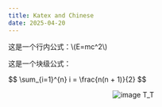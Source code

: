```yaml
---
title: Katex and Chinese
date: 2025-04-20
---
```


<html>

<head>
    <meta charset="UTF-8">
    <meta name="viewport" content="width=device-width, initial-scale=1.0">
    <title>GitHub Pages 显示数学公式（KaTeX）</title>
    <link rel="stylesheet" href="https://cdn.jsdelivr.net/npm/katex@0.16.8/dist/katex.min.css"
        integrity="sha384-GvrOXuhMATgEsSwCs4smul74iXGOixntILdUW9XmUC6+HX0sLNAK3q71HotJqlAn" crossorigin="anonymous">
    <script defer src="https://cdn.jsdelivr.net/npm/katex@0.16.8/dist/katex.min.js"
        integrity="sha384-cpW21h6RZv/phavutF+AuVYrr+dA8xD9zs6FwLpaCct6O9ctzYFfFr4dgmgccOTx"
        crossorigin="anonymous"></script>
    <script defer src="https://cdn.jsdelivr.net/npm/katex@0.16.8/dist/contrib/auto-render.min.js"
        integrity="sha384-+VBxd3r6XgURycqtZ117nYw44OOcIax56Z4dCRWbxyPt0Koah1uHoK0o4+/RRE05"
        crossorigin="anonymous" onload="renderMathInElement(document.body);"></script>
</head>

<body>
    这是一个行内公式：\(E=mc^2\)
    <p>这是一个块级公式：</p>
    $$
    \sum_{i=1}^{n} i = \frac{n(n + 1)}{2}
    $$
    <p style="text-align:center;">
    <img href="https://github.com/litjhr/skills-github-pages/blob/main/w-ug.png" alt="image T_T" style=" max-width:80%; height:auto;" >
    </p>
</body>

</html>
